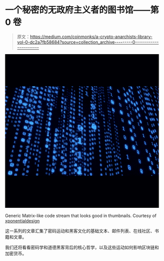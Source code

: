 # 一个秘密的无政府主义者的图书馆——第 0 卷

> 原文：<https://medium.com/coinmonks/a-crypto-anarchists-library-vol-0-dc2a7fb58684?source=collection_archive---------0----------------------->

![](img/1352ed084ba7872ff6c50a1f5223b9c1.png)

Generic Matrix-like code stream that looks good in thumbnails. Courtesy of [xponentialdesign](https://giphy.com/xponentialdesign/)

这一系列的文章汇集了密码运动和黑客文化的基础文本、邮件列表、在线社区、书籍和文章。

我们还将看看密码学和道德黑客背后的核心哲学，以及这些运动如何影响区块链和加密货币。